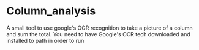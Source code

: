 # Column_analysis
A small tool to use google's OCR recognition to take a picture of a column and sum the total.
You need to have Google's OCR tech downloaded and installed to path in order to run
